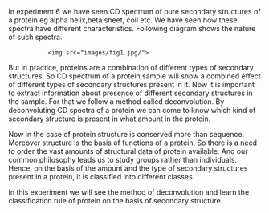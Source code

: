  In experiment 6 we have seen CD spectrum of pure secondary structures of a protein eg alpha helix,beta sheet, coil etc. We have seen how these spectra have different characteristics. Following diagram shows the nature of such spectra.

    	       <img src="images/fig1.jpg/">

But in practice, proteins are a combination of different types of secondary structures. So CD spectrum of a protein sample will show a combined effect of different types of secondary structures present in it. Now it is important to extract information about presence of different secondary structures in the sample. For that we follow a method called deconvolution. By deconvoluting CD spectra of a protein we can come to know which kind of secondary structure is present in what amount in the protein.

Now in the case of protein structure is conserved more than sequence. Moreover structure is the basis of functions of a protein. So there is a need to order the vast amounts of structural data of protein available. And our common philosophy leads us to study groups rather than individuals. Hence, on the basis of the amount and the type of secondary structures present in a protein, it is classified into different classes.

In this experiment we will see the method of deconvolution and learn the classification rule of protein on the basis of secondary structure. 